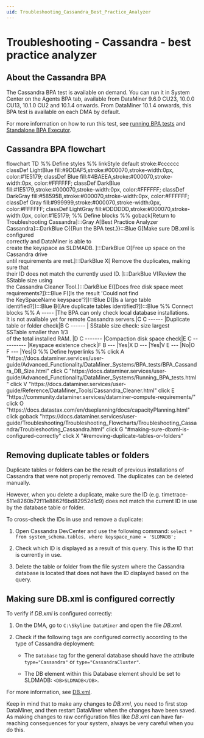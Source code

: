 ```yaml
---
uid: Troubleshooting_Cassandra_Best_Practice_Analyzer
---
```


# Troubleshooting - Cassandra - best practice analyzer

## About the Cassandra BPA

The Cassandra BPA test is available on demand. You can run it in System Center on the Agents BPA tab, available from DataMiner 9.6.0 CU23, 10.0.0 CU13, 10.1.0 CU2 and 10.1.4 onwards. From DataMiner 10.1.4 onwards, this BPA test is available on each DMA by default.

For more information on how to run this test, see [running BPA tests](xref:Running_BPA_tests) and [Standalone BPA Executor](xref:Standalone_BPA_Executor).

## Cassandra BPA flowchart

<div class="mermaid">
flowchart TD
%% Define styles %%
linkStyle default stroke:#cccccc
classDef LightBlue fill:#9DDAF5,stroke:#000070,stroke-width:0px, color:#1E5179;
classDef Blue fill:#4BAEEA,stroke:#000070,stroke-width:0px, color:#FFFFFF;
classDef DarkBlue fill:#1E5179,stroke:#000070,stroke-width:0px, color:#FFFFFF;
classDef DarkGray fill:#58595B,stroke:#000070,stroke-width:0px, color:#FFFFFF;
classDef Gray fill:#999999,stroke:#000070,stroke-width:0px, color:#FFFFFF;
classDef LightGray fill:#DDDDDD,stroke:#000070,stroke-width:0px, color:#1E5179;
%% Define blocks %%
goback[Return to Troubleshooting Cassandra]:::Gray
A[Best Practice Analyzer Cassandra]:::DarkBlue
C{{Run the BPA test.}}:::Blue
G[Make sure DB.xml is configured<br> correctly and DataMiner is able to <br>create the keyspace as SLDMADB. ]:::DarkBlue
O[Free up space on the Cassandra drive <br>until requirements are met.]:::DarkBlue
X[ Remove the duplicates, making sure that <br>their ID does not match the currently used ID. ]:::DarkBlue
V(Review the SStable size using <br>the Cassandra Cleaner Tool.):::DarkBlue
E([Does free disk space meet requirements?]):::Blue
F([Is the result 'Could not find <br>the KeySpaceName keyspace'?]):::Blue
D([Is a large table identified?]):::Blue
B([Are duplicate tables identified?]):::Blue
%% Connect blocks %%
A ----- |The BPA can only check local database installations.<br> It is not available yet for remote Cassandra servers.|C
C ------ |Duplicate table or folder check|B
C ------ | SStable size check: size largest <br> SSTable smaller than 1/3 <br> of the total installed RAM. |D
C ------- |Compaction disk space check|E
C ---------- |Keyspace existence check|F
B --- |Yes|X
D --- |Yes|V
E --- |No|O
F --- |Yes|G
%% Define hyperlinks %%
click A "https://docs.dataminer.services/user-guide/Advanced_Functionality/DataMiner_Systems/BPA_tests/BPA_Cassandra_DB_Size.html"
click C "https://docs.dataminer.services/user-guide/Advanced_Functionality/DataMiner_Systems/Running_BPA_tests.html"
click V "https://docs.dataminer.services/user-guide/Reference/DataMiner_Tools/Cassandra_Cleaner.html"
click E "https://community.dataminer.services/dataminer-compute-requirements/"
click O "https://docs.datastax.com/en/dseplanning/docs/capacityPlanning.html"
click goback "https://docs.dataminer.services/user-guide/Troubleshooting/Troubleshooting_Flowcharts/Troubleshooting_Cassandra/Troubleshooting_Cassandra.html"
click G "#making-sure-dbxml-is-configured-correctly"
click X "#removing-duplicate-tables-or-folders"
</div>

## Removing duplicate tables or folders

Duplicate tables or folders can be the result of previous installations of Cassandra that were not properly removed. The duplicates can be deleted manually.

However, when you delete a duplicate, make sure the ID (e.g. timetrace-511e8260b72f11e8862f6bd82952d1c9) does not match the current ID in use by the database table or folder.

To cross-check the IDs in use and remove a duplicate:

1. Open Cassandra DevCenter and use the following command: `select * from system_schema.tables, where keyspace_name = 'SLDMADB';`

1. Check which ID is displayed as a result of this query. This is the ID that is currently in use.

1. Delete the table or folder from the file system where the Cassandra database is located that does not have the ID displayed based on the query.

## Making sure DB.xml is configured correctly

To verify if *DB.xml* is configured correctly:

1. On the DMA, go to `C:\Skyline DataMiner` and open the file *DB.xml*.

1. Check if the following tags are configured correctly according to the type of Cassandra deployment:

   - The `Database` tag for the general database should have the attribute `type="Cassandra"` or `type="CassandraCluster"`.

   - The DB element within this Database element should be set to SLDMADB: `<DB>SLDMADB</DB>`.

For more information, see [DB.xml](xref:DB_xml).

Keep in mind that to make any changes to *DB.xml*, you need to first stop DataMiner, and then restart DataMiner when the changes have been saved. As making changes to raw configuration files like *DB.xml* can have far-reaching consequences for your system, always be very careful when you do this.
